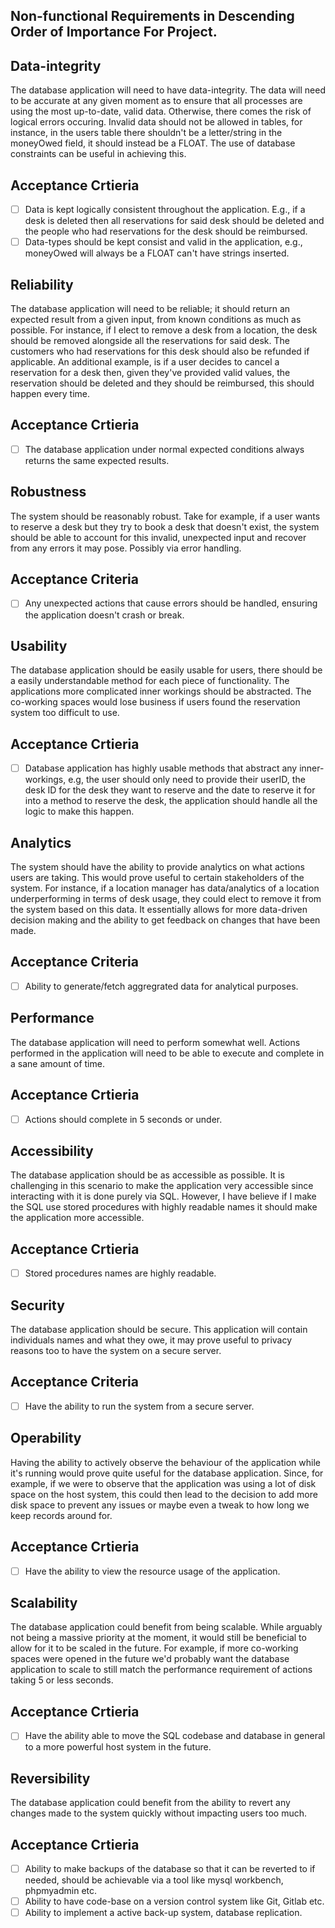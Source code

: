 ## Non-functional Requirements in Descending Order of Importance For Project.

## Data-integrity
The database application will need to have data-integrity. The data will need
to be accurate at any given moment as to ensure that all processes are using the
most up-to-date, valid data. Otherwise, there comes the risk of logical errors
occuring. Invalid data should not be allowed in tables, for instance, in the users table there shouldn't be a letter/string in the moneyOwed field, it should instead be a FLOAT. The use of database constraints can be useful in achieving this.

## Acceptance Crtieria
- [ ] Data is kept logically consistent throughout the application. E.g., if a desk is deleted then all reservations for said desk should be deleted and the people who had reservations for the desk should be reimbursed.
- [ ] Data-types should be kept consist and valid in the application, e.g., moneyOwed will always be a FLOAT can't have strings inserted.

## Reliability
The database application will need to be reliable; it should return an expected result from a given input, from known conditions as much as possible. For instance, if I elect to remove a desk from a location, the desk should be removed alongside all the reservations for said desk. The customers who had reservations for this desk should also be refunded if applicable. An additional example, is if a user decides to cancel a reservation for a desk then, given they've provided valid values, the reservation should be deleted and they should be reimbursed, this should happen every time.

## Acceptance Crtieria
- [ ] The database application under normal expected conditions always returns the same expected results.

## Robustness
The system should be reasonably robust. Take for example, if a user wants to reserve a desk but they try to book a desk that doesn't exist, the system should be able to account for this invalid, unexpected input and recover from any errors it may pose. Possibly via error handling.

## Acceptance Criteria
- [ ] Any unexpected actions that cause errors should be handled, ensuring the application doesn't crash or break.

## Usability
The database application should be easily usable for users, there should be a easily understandable method for each piece of functionality. The applications more complicated inner workings should be abstracted. The co-working spaces would lose business if users found the reservation system too difficult to use.

## Acceptance Crtieria
- [ ] Database application has highly usable methods that abstract any inner-workings, e.g, the user should only need to provide their userID, the desk ID for the desk they want to reserve and the date to reserve it for into a method to reserve the desk, the application should handle all the logic to make this happen.

## Analytics
The system should have the ability to provide analytics on what actions users are taking. This would prove useful to certain stakeholders of the system. For instance, if a location manager has data/analytics of a location underperforming in terms of desk usage, they could elect to remove it from the system based on this data. It essentially allows for more data-driven decision making and the ability to get feedback on changes that have been made.

## Acceptance Criteria
- [ ] Ability to generate/fetch aggregrated data for analytical purposes.

## Performance
The database application will need to perform somewhat well. Actions performed in the application will need to be able to execute and complete in a sane amount of time.

## Acceptance Crtieria
- [ ] Actions should complete in 5 seconds or under.

## Accessibility
The database application should be as accessible as possible. It is challenging in this scenario to make the application very accessible since interacting with it is done purely via SQL. However, I have believe if I make the SQL use stored procedures with highly readable names it should make the application more accessible.

## Acceptance Crtieria
- [ ] Stored procedures names are highly readable.

## Security
The database application should be secure. This application will contain individuals names and what they owe, it may prove useful to privacy reasons too to have the system on a secure server.

## Acceptance Criteria
- [ ] Have the ability to run the system from a secure server.

## Operability
Having the ability to actively observe the behaviour of the application while it's running would prove quite useful for the database application. Since, for example, if we were to observe that the application was using a lot of disk space on the host system, this could then lead to the decision to add more disk space to prevent any issues or maybe even a tweak to how long we keep records around for.

## Acceptance Crtieria
- [ ] Have the ability to view the resource usage of the application.

## Scalability
The database application could benefit from being scalable. While arguably not being a massive priority at the moment, it would still be beneficial to allow for it to be scaled in the future. For example, if more co-working spaces were opened in the future we'd probably want the database application to scale to still match the performance requirement of actions taking 5 or less seconds.

## Acceptance Crtieria
- [ ] Have the ability able to move the SQL codebase and database in general to a more powerful host system in the future.

## Reversibility
The database application could benefit from the ability to revert any changes made to the system quickly without impacting users too much.

## Acceptance Crtieria
- [ ] Ability to make backups of the database so that it can be reverted to if needed, should be achievable via a tool like mysql workbench, phpmyadmin etc.
- [ ] Ability to have code-base on a version control system like Git, Gitlab etc.
- [ ] Ability to implement a active back-up system, database replication.
